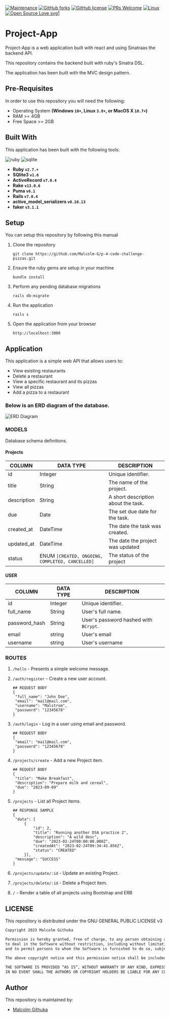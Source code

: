 [![Maintenance](https://img.shields.io/badge/Maintained%3F-yes-green.svg)](https://github.com/Malcolm-G/project-app-backend/graphs/commit-activity)
[![GitHub forks](https://img.shields.io/github/forks/Malcolm-G/project-app-backend.svg?style=social&label=Fork&maxAge=2592000)](https://github.com/Malcolm-G/project-app-backend/network)
[![GitHub license](https://img.shields.io/badge/GNU%20GENERAL%20PUBLIC-icense-green)](https://github.com/Malcolm-G/project-app-backend/blob/main/Licence)
[![PRs Welcome](https://img.shields.io/badge/PRs-welcome-brightgreen.svg?style=flat-square)](http://makeapullrequest.com)
[![Linux](https://svgshare.com/i/Zhy.svg)](https://svgshare.com/i/Zhy.svg)
[![Open Source Love svg1](https://badges.frapsoft.com/os/v1/open-source.svg?v=103)](https://github.com/ellerbrock/open-source-badges/)

# Project-App
Project-App is a web application built with react and using Sinatraas the backend API.

This repository contains the backend built with ruby's Sinatra DSL.

The application has been built with the MVC design pattern.

## Pre-Requisites
In order to use this repository you will need the following:



- Operating System **(Windows `10+`, Linux `3.8+`, or MacOS X `10.7+`)**
- RAM >= 4GB
- Free Space >= 2GB

## Built With
This application has been built with the following tools:

![ruby](https://img.shields.io/badge/Ruby-CC342D?style=for-the-badge&logo=ruby&logoColor=white)
![sqlite](https://img.shields.io/badge/SQLite-07405E?style=for-the-badge&logo=sqlite&logoColor=white)


- **Ruby `v2.7.+`**
- **SQlite3 `v1.6`**
- **ActiveRecord `v7.0.4`**
- **Rake `v13.0.6`**
- **Puma `v6.1`**
- **Rails `v7.0.4`**
- **active_model_serializers `v0.10.13`**
- **faker `v3.1.1`**

## Setup
You can setup this repository by following this manual

1. Clone the repository
    ```{shell}
   git clone https://github.com/Malcolm-G/p-4-code-challenge-pizzas.git
   ```
2. Ensure the ruby gems are setup in your machine
    ```{shell}
   bundle install
   ```
3. Perform any pending database migrations
   ```{shell}
   rails db:migrate
   ```
4. Run the application
    ```{shell}
    rails s
    ```
5. Open the application from your browser
    ```
   http://localhost:3000
   ```
   
## Application
This application is a simple web API that allows users to:

- View existing restaurants
- Delete a restaurant
- View a specific restaurant and its pizzas
- View all pizzas
- Add a pizza to a restaurant
  
### Below is an ERD diagram of the database.

![ERD Diagram](images/project-app-ERD.png)

### MODELS
Database schema definitions.

#### Projects

| COLUMN      | DATA TYPE                                       | DESCRIPTION                         | 
|-------------|-------------------------------------------------|-------------------------------------|
| id          | Integer                                         | Unique identifier.                  |
| title       | String                                          | The name of the project.            |
| description | String                                          | A short description about the task. |
| due         | Date                                            | The set due date for the task.      |
| created_at  | DateTime                                        | The date the task was created.      |
| updated_at  | DateTime                                        | The date the project was updated    |
| status      | ENUM `[CREATED, ONGOING, COMPLETED, CANCELLED]` | The status of the project           |


#### USER
| COLUMN        | DATA TYPE | DESCRIPTION                           | 
|---------------|-----------|---------------------------------------|
| id            | Integer   | Unique identifier.                    |
| full_name     | String    | User's full name.                     |
| password_hash | String    | User's password hashed with `BCrypt`. |
| email         | string    | User's email                          |
| username      | string    | User's username                       |


### ROUTES

1. `/hello` - Presents a simple welcome message.
2. `/auth/register` - Create a new user account.
   
   ```{json}
   ## REQUEST BODY
   {
    "full_name": "John Doe",
    "email": "mail@mail.com",
    "username": "Malstrom",
    "password": "12345678"
   }
   ```
3. `/auth/login` - Log in a user using email and password.

   ```{json}
   ## REQUEST BODY
   {
    "email": "mail@mail.com",
    "password": "12345678"
   }
   ```
4. `/projects/create` - Add a new Project item.

   ```{json}
   ## REQUEST BODY
   {
    "title": "Make Breakfast",
    "description": "Prepare milk and cereal",
    "due": "2023-09-09"
   }
   ```
5. `/projects` - List all Project items.

   ```{json}
   ## RESPONSE SAMPLE
   {
    "data": [
        {
            "id": 2,
            "title": "Running another DSA practice 2",
            "description": "A wild desc",
            "due": "2023-02-24T00:00:00.000Z",
            "createdAt": "2023-02-24T09:34:41.856Z",
            "status": "CREATED"
        }],
    "message": "SUCCESS"
   }
   ```
6. `/projects/update/:id` - Update an existing Project.
7. `/projects/delete/:id` - Delete a Project item.
8. `/` - Render a table of all projects using Bootstrap and ERB

<!-- ![Todo Table](screens/todo_table.png) -->

## LICENSE
This repository is distributed under the GNU GENERAL PUBLIC LICENSE v3

```markdown
Copyright 2023 Malcolm Githuka

Permission is hereby granted, free of charge, to any person obtaining a copy of this software and associated documentation files (the “Software”), 
to deal in the Software without restriction, including without limitation the rights to use, copy, modify, merge, publish, distribute, sublicense, and/or sell copies of the Software, 
and to permit persons to whom the Software is furnished to do so, subject to the following conditions:

The above copyright notice and this permission notice shall be included in all copies or substantial portions of the Software.

THE SOFTWARE IS PROVIDED “AS IS”, WITHOUT WARRANTY OF ANY KIND, EXPRESS OR IMPLIED, INCLUDING BUT NOT LIMITED TO THE WARRANTIES OF MERCHANTABILITY, FITNESS FOR A PARTICULAR PURPOSE AND NONINFRINGEMENT. 
IN NO EVENT SHALL THE AUTHORS OR COPYRIGHT HOLDERS BE LIABLE FOR ANY CLAIM, DAMAGES OR OTHER LIABILITY, WHETHER IN AN ACTION OF CONTRACT, TORT OR OTHERWISE, ARISING FROM, OUT OF OR IN CONNECTION WITH THE SOFTWARE OR THE USE OR OTHER DEALINGS IN THE SOFTWARE.
```

## Author
This repository is maintained by:

- [Malcolm Githuka](https://github.com/Malcolm-G)
